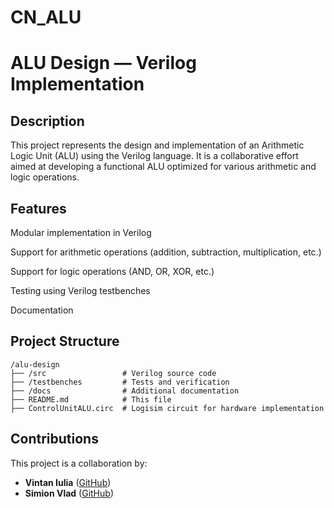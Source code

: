 # CN_ALU
# ALU Design — Verilog Implementation
## Description

This project represents the design and implementation of an Arithmetic Logic Unit (ALU) using the Verilog language. It is a collaborative effort aimed at developing a functional ALU optimized for various arithmetic and logic operations.

## Features

Modular implementation in Verilog

Support for arithmetic operations (addition, subtraction, multiplication, etc.)

Support for logic operations (AND, OR, XOR, etc.)

Testing using Verilog testbenches

Documentation

## Project Structure
```
/alu-design
├── /src                 # Verilog source code 
├── /testbenches         # Tests and verification
├── /docs                # Additional documentation
├── README.md            # This file
├── ControlUnitALU.circ  # Logisim circuit for hardware implementation
```


## Contributions

This project is a collaboration by:
- **Vintan Iulia** ([GitHub](https://github.com/iuliavintan))
- **Simion Vlad** ([GitHub](https://github.com/swaggerMF))

